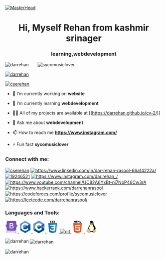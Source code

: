 [![MasterHead](https://1.bp.blogspot.com/-1YMcqqrMOGo/XhzDzo6to5I/AAAAAAAAM3U/AB03zu-TCqMhe5wBEfVQcXR3czvKOLoBQCLcBGAsYHQ/w1200-h630-p-k-no-nu/6-21-2020-Orion-Solar-Eclipse_Bylined.jpg)](https://rishavchanda.io)
<h1 align="center">Hi, Myself  Rehan from kashmir srinager</h1>
<h3 align="center">learning,webdevelopment</h3> 
<img align="right" width="400" src="https://cdn.dribbble.com/users/1162077/screenshots/3848914/programmer.gif" alt="sycomusiclover">

<p align="left"> <img src="https://komarev.com/ghpvc/?username=darrehan&label=Profile%20views&color=0e75b6&style=flat" alt="darrehan" /> </p>

<p align="left"> <a href="https://github.com/ryo-ma/github-profile-trophy"><img src="https://github-profile-trophy.vercel.app/?username=darrehan" alt="darrehan" /></a> </p>

<p align="left"> <a href="https://twitter.com/cserehan" target="blank"><img src="https://img.shields.io/twitter/follow/cserehan?logo=twitter&style=for-the-badge" alt="cserehan" /></a> </p>

- 🔭 I’m currently working on **website**

- 🌱 I’m currently learning **webdevelopment**

- 👨‍💻 All of my projects are available at [(https://darrehan.github.io/cv-2/)]

- 💬 Ask me about **webdevelopment**

- 📫 How to reach me **https://www.instagram.com/**

- ⚡ Fun fact **sycomusiclover**

<h3 align="left">Connect with me:</h3>
<p align="left">
<a href="https://twitter.com/cserehan" target="blank"><img align="center" src="https://raw.githubusercontent.com/rahuldkjain/github-profile-readme-generator/master/src/images/icons/Social/twitter.svg" alt="cserehan" height="30" width="40" /></a>
<a href="https://linkedin.com/in/https://www.linkedin.com/in/dar-rehan-rasool-66a14222a/" target="blank"><img align="center" src="https://raw.githubusercontent.com/rahuldkjain/github-profile-readme-generator/master/src/images/icons/Social/linked-in-alt.svg" alt="https://www.linkedin.com/in/dar-rehan-rasool-66a14222a/" height="30" width="40" /></a>
<a href="https://stackoverflow.com/users/19246521" target="blank"><img align="center" src="https://raw.githubusercontent.com/rahuldkjain/github-profile-readme-generator/master/src/images/icons/Social/stack-overflow.svg" alt="19246521" height="30" width="40" /></a>
<a href="https://instagram.com/https://www.instagram.com/dar.rehan_/" target="blank"><img align="center" src="https://raw.githubusercontent.com/rahuldkjain/github-profile-readme-generator/master/src/images/icons/Social/instagram.svg" alt="https://www.instagram.com/dar.rehan_/" height="30" width="40" /></a>
<a href="https://www.youtube.com/channel/UC82A6YxBt-ni7NoP46Cw3rA" target="blank"><img align="center" src="https://raw.githubusercontent.com/rahuldkjain/github-profile-readme-generator/master/src/images/icons/Social/youtube.svg" alt="https://www.youtube.com/channel/UC82A6YxBt-ni7NoP46Cw3rA" height="30" width="40" /></a>
<a href="https://www.hackerrank.com/https://www.hackerrank.com/darrehanrasool" target="blank"><img align="center" src="https://raw.githubusercontent.com/rahuldkjain/github-profile-readme-generator/master/src/images/icons/Social/hackerrank.svg" alt="https://www.hackerrank.com/darrehanrasool" height="30" width="40" /></a>
<a href="https://codeforces.com/profile/https://codeforces.com/profile/sycomusiclover" target="blank"><img align="center" src="https://raw.githubusercontent.com/rahuldkjain/github-profile-readme-generator/master/src/images/icons/Social/codeforces.svg" alt="https://codeforces.com/profile/sycomusiclover" height="30" width="40" /></a>
<a href="https://www.leetcode.com/https://leetcode.com/darrehanrasool/" target="blank"><img align="center" src="https://raw.githubusercontent.com/rahuldkjain/github-profile-readme-generator/master/src/images/icons/Social/leet-code.svg" alt="https://leetcode.com/darrehanrasool/" height="30" width="40" /></a>
</p>

<h3 align="left">Languages and Tools:</h3>
<p align="left"> <a href="https://getbootstrap.com" target="_blank" rel="noreferrer"> <img src="https://raw.githubusercontent.com/devicons/devicon/master/icons/bootstrap/bootstrap-plain-wordmark.svg" alt="bootstrap" width="40" height="40"/> </a> <a href="https://www.cprogramming.com/" target="_blank" rel="noreferrer"> <img src="https://raw.githubusercontent.com/devicons/devicon/master/icons/c/c-original.svg" alt="c" width="40" height="40"/> </a> <a href="https://www.w3schools.com/cpp/" target="_blank" rel="noreferrer"> <img src="https://raw.githubusercontent.com/devicons/devicon/master/icons/cplusplus/cplusplus-original.svg" alt="cplusplus" width="40" height="40"/> </a> <a href="https://www.w3schools.com/css/" target="_blank" rel="noreferrer"> <img src="https://raw.githubusercontent.com/devicons/devicon/master/icons/css3/css3-original-wordmark.svg" alt="css3" width="40" height="40"/> </a> <a href="https://git-scm.com/" target="_blank" rel="noreferrer"> <img src="https://www.vectorlogo.zone/logos/git-scm/git-scm-icon.svg" alt="git" width="40" height="40"/> </a> <a href="https://www.w3.org/html/" target="_blank" rel="noreferrer"> <img src="https://raw.githubusercontent.com/devicons/devicon/master/icons/html5/html5-original-wordmark.svg" alt="html5" width="40" height="40"/> </a> <a href="https://www.linux.org/" target="_blank" rel="noreferrer"> <img src="https://raw.githubusercontent.com/devicons/devicon/master/icons/linux/linux-original.svg" alt="linux" width="40" height="40"/> </a> </p>

<p><img align="left" src="https://github-readme-stats.vercel.app/api/top-langs?username=darrehan&show_icons=true&locale=en&layout=compact" alt="darrehan" /></p>

<p>&nbsp;<img align="center" src="https://github-readme-stats.vercel.app/api?username=darrehan&show_icons=true&locale=en" alt="darrehan" /></p>

<p><img align="center" src="https://github-readme-streak-stats.herokuapp.com/?user=darrehan&" alt="darrehan" /></p>
